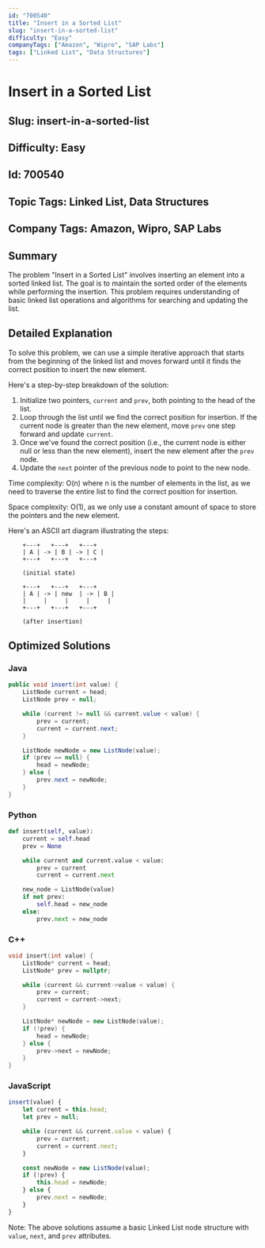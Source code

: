 ```yaml
---
id: "700540"
title: "Insert in a Sorted List"
slug: "insert-in-a-sorted-list"
difficulty: "Easy"
companyTags: ["Amazon", "Wipro", "SAP Labs"]
tags: ["Linked List", "Data Structures"]
---
```


# Insert in a Sorted List
## Slug: insert-in-a-sorted-list
## Difficulty: Easy
## Id: 700540
## Topic Tags: Linked List, Data Structures
## Company Tags: Amazon, Wipro, SAP Labs

## Summary
The problem "Insert in a Sorted List" involves inserting an element into a sorted linked list. The goal is to maintain the sorted order of the elements while performing the insertion. This problem requires understanding of basic linked list operations and algorithms for searching and updating the list.

## Detailed Explanation

To solve this problem, we can use a simple iterative approach that starts from the beginning of the linked list and moves forward until it finds the correct position to insert the new element.

Here's a step-by-step breakdown of the solution:

1. Initialize two pointers, `current` and `prev`, both pointing to the head of the list.
2. Loop through the list until we find the correct position for insertion. If the current node is greater than the new element, move `prev` one step forward and update `current`.
3. Once we've found the correct position (i.e., the current node is either null or less than the new element), insert the new element after the `prev` node.
4. Update the `next` pointer of the previous node to point to the new node.

Time complexity: O(n) where n is the number of elements in the list, as we need to traverse the entire list to find the correct position for insertion.

Space complexity: O(1), as we only use a constant amount of space to store the pointers and the new element.

Here's an ASCII art diagram illustrating the steps:
```
    +---+   +---+   +---+
    | A | -> | B | -> | C |
    +---+   +---+   +---+

    (initial state)

    +---+   +---+   +---+
    | A | -> | new  | -> | B |
    |     |     |     |     |
    +---+   +---+   +---+

    (after insertion)
```
## Optimized Solutions

### Java
```java
public void insert(int value) {
    ListNode current = head;
    ListNode prev = null;

    while (current != null && current.value < value) {
        prev = current;
        current = current.next;
    }

    ListNode newNode = new ListNode(value);
    if (prev == null) {
        head = newNode;
    } else {
        prev.next = newNode;
    }
}
```

### Python
```python
def insert(self, value):
    current = self.head
    prev = None

    while current and current.value < value:
        prev = current
        current = current.next

    new_node = ListNode(value)
    if not prev:
        self.head = new_node
    else:
        prev.next = new_node
```

### C++
```cpp
void insert(int value) {
    ListNode* current = head;
    ListNode* prev = nullptr;

    while (current && current->value < value) {
        prev = current;
        current = current->next;
    }

    ListNode* newNode = new ListNode(value);
    if (!prev) {
        head = newNode;
    } else {
        prev->next = newNode;
    }
}
```

### JavaScript
```javascript
insert(value) {
    let current = this.head;
    let prev = null;

    while (current && current.value < value) {
        prev = current;
        current = current.next;
    }

    const newNode = new ListNode(value);
    if (!prev) {
        this.head = newNode;
    } else {
        prev.next = newNode;
    }
}
```

Note: The above solutions assume a basic Linked List node structure with `value`, `next`, and `prev` attributes.
